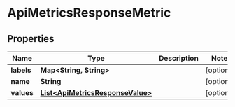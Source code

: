 
# ApiMetricsResponseMetric

## Properties
Name | Type | Description | Notes
------------ | ------------- | ------------- | -------------
**labels** | **Map&lt;String, String&gt;** |  |  [optional]
**name** | **String** |  |  [optional]
**values** | [**List&lt;ApiMetricsResponseValue&gt;**](ApiMetricsResponseValue.md) |  |  [optional]



